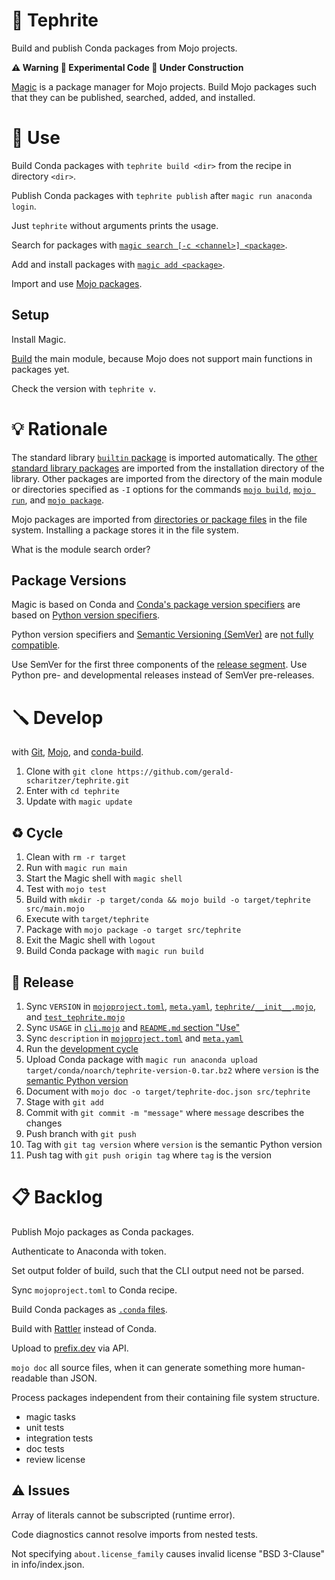 # 🌋 Tephrite

Build and publish Conda packages from Mojo projects.

**⚠️ Warning 🧪 Experimental Code 🚧 Under Construction**

[Magic](https://docs.modular.com/magic/) is a package manager for Mojo projects.
Build Mojo packages such that they can be published, searched, added, and installed.

# 🔌 Use

Build Conda packages with `tephrite build <dir>` from the recipe in directory `<dir>`.

Publish Conda packages with `tephrite publish` after `magic run anaconda login`.

Just `tephrite` without arguments prints the usage.

Search for packages with [`magic search [-c <channel>] <package>`](https://docs.modular.com/magic/commands#magic-search).

Add and install packages with [`magic add <package>`](https://docs.modular.com/magic/commands#magic-add).

Import and use [Mojo packages](https://docs.modular.com/mojo/manual/packages).

## Setup

Install Magic.

[Build](#-develop) the main module, because Mojo does not support main functions in packages yet.

Check the version with `tephrite v`.

# 💡 Rationale

The standard library [`builtin` package](https://docs.modular.com/mojo/stdlib/builtin/) is imported automatically.
The [other standard library packages](https://docs.modular.com/mojo/stdlib/algorithm/functional/)
are imported from the installation directory of the library.
Other packages are imported from the directory of the main module
or directories specified as `-I` options for the commands
[`mojo build`](https://docs.modular.com/mojo/cli/build#-i-path),
[`mojo run`](https://docs.modular.com/mojo/cli/run#-i-path), and
[`mojo package`](https://docs.modular.com/mojo/cli/package#-i-path).

Mojo packages are imported from [directories or package files](https://docs.modular.com/mojo/manual/packages) in the file system.
Installing a package stores it in the file system.

What is the module search order?

## Package Versions

Magic is based on Conda and [Conda's package version specifiers](https://docs.conda.io/projects/conda-build/en/latest/resources/package-spec.html#package-match-specifications)
are based on [Python version specifiers](https://packaging.python.org/en/latest/specifications/version-specifiers/).

Python version specifiers and [Semantic Versioning (SemVer)](https://semver.org/) are [not fully compatible](https://packaging.python.org/en/latest/specifications/version-specifiers/#semantic-versioning).

Use SemVer for the first three components of the [release segment](https://packaging.python.org/en/latest/specifications/version-specifiers/#final-releases).
Use Python pre- and developmental releases instead of SemVer pre-releases.

# 🪛 Develop

with [Git](https://git-scm.com/book),
[Mojo](https://docs.modular.com/mojo/manual/), and
[conda-build](https://docs.conda.io/projects/conda-build/en/stable/).

1. Clone with `git clone https://github.com/gerald-scharitzer/tephrite.git`
2. Enter with `cd tephrite`
3. Update with `magic update`

## ♻️ Cycle

1. Clean with `rm -r target`
2. Run with `magic run main`
3. Start the Magic shell with `magic shell`
4. Test with `mojo test`
5. Build with `mkdir -p target/conda && mojo build -o target/tephrite src/main.mojo`
6. Execute with `target/tephrite`
7. Package with `mojo package -o target src/tephrite`
8. Exit the Magic shell with `logout`
9. Build Conda package with `magic run build`

## 🚢 Release

1. Sync `VERSION` in [`mojoproject.toml`](mojoproject.toml), [`meta.yaml`](meta.yaml), [`tephrite/__init__.mojo`](src/tephrite/__init__.mojo), and [`test_tephrite.mojo`](src/test_tephrite.mojo)
2. Sync `USAGE` in [`cli.mojo`](src/cli.mojo) and [`README.md` section "Use"](#-use)
3. Sync `description` in [`mojoproject.toml`](mojoproject.toml) and [`meta.yaml`](recipe/meta.yaml)
4. Run the [development cycle](#cycle)
5. Upload Conda package with `magic run anaconda upload target/conda/noarch/tephrite-version-0.tar.bz2` where `version` is the [semantic Python version](https://packaging.python.org/en/latest/specifications/version-specifiers/#semantic-versioning)
6. Document with `mojo doc -o target/tephrite-doc.json src/tephrite`
7. Stage with `git add`
8. Commit with `git commit -m "message"` where `message` describes the changes
9. Push branch with `git push`
10. Tag with `git tag version` where `version` is the semantic Python version
11. Push tag with `git push origin tag` where `tag` is the version

# 📋 Backlog

Publish Mojo packages as Conda packages.

Authenticate to Anaconda with token.

Set output folder of build, such that the CLI output need not be parsed.

Sync `mojoproject.toml` to Conda recipe.

Build Conda packages as [`.conda` files](https://docs.conda.io/projects/conda-build/en/stable/resources/package-spec.html).

Build with [Rattler](https://github.com/prefix-dev/rattler-build) instead of Conda.

Upload to [prefix.dev](https://prefix.dev/docs/prefix/api#uploading-a-package-via-api) via API.

`mojo doc` all source files, when it can generate something more human-readable than JSON.

Process packages independent from their containing file system structure.

- magic tasks
- unit tests
- integration tests
- doc tests
- review license

## ⚠️ Issues

Array of literals cannot be subscripted (runtime error).

Code diagnostics cannot resolve imports from nested tests.

Not specifying `about.license_family` causes invalid license "BSD 3-Clause" in info/index.json.

